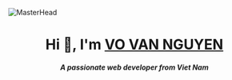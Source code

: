 <a href="https://github.com/nguyenthihuynhnhi" data-target="animated-image.originalLink"><img src="https://github.com/user-attachments/assets/58090687-1cbb-42cc-ae39-38e60bd0c2f3" alt="MasterHead" style="max-width: 100%; display: inline-block;" data-target="animated-image.originalImage"></a>
## <h1 align="center" class="heading-element" dir="auto">Hi 👋, I'm <a href="https://github.com/vannguyen3010">VO VAN NGUYEN</a></h1>





<h5 align="center" class="heading-element" dir="auto">A passionate web developer from Viet Nam</h5>
<!--
**vannguyen3010/vannguyen3010** is a ✨ _special_ ✨ repository because its `README.md` (this file) appears on your GitHub profile.



- 🔭 I’m currently working on ...
- 🌱 I’m currently learning ...
- 👯 I’m looking to collaborate on ...
- 🤔 I’m looking for help with ...
- 💬 Ask me about ...
- 📫 How to reach me: ...
- 😄 Pronouns: ...
- ⚡ Fun fact: ...
-->
